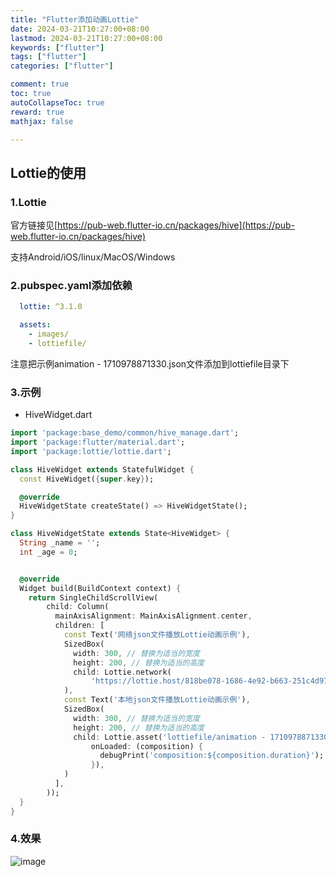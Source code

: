 ```yaml
---
title: "Flutter添加动画Lottie"
date: 2024-03-21T10:27:00+08:00
lastmod: 2024-03-21T10:27:00+08:00
keywords: ["flutter"]
tags: ["flutter"]
categories: ["flutter"]

comment: true
toc: true
autoCollapseToc: true
reward: true
mathjax: false

---
```


<!--more-->

## Lottie的使用

### 1.Lottie

官方链接见[https://pub-web.flutter-io.cn/packages/hive](https://pub-web.flutter-io.cn/packages/hive)

支持Android/iOS/linux/MacOS/Windows

### 2.pubspec.yaml添加依赖

```yaml
  lottie: ^3.1.0

  assets:
    - images/
    - lottiefile/
```

注意把示例animation - 1710978871330.json文件添加到lottiefile目录下

### 3.示例

* HiveWidget.dart

```dart
import 'package:base_demo/common/hive_manage.dart';
import 'package:flutter/material.dart';
import 'package:lottie/lottie.dart';

class HiveWidget extends StatefulWidget {
  const HiveWidget({super.key});

  @override
  HiveWidgetState createState() => HiveWidgetState();
}

class HiveWidgetState extends State<HiveWidget> {
  String _name = '';
  int _age = 0;


  @override
  Widget build(BuildContext context) {
    return SingleChildScrollView(
        child: Column(
          mainAxisAlignment: MainAxisAlignment.center,
          children: [
            const Text('网络json文件播放Lottie动画示例'),
            SizedBox(
              width: 300, // 替换为适当的宽度
              height: 200, // 替换为适当的高度
              child: Lottie.network(
                  'https://lottie.host/818be078-1686-4e92-b663-251c4d97e4c0/qNnbLZil3p.json'),
            ),
            const Text('本地json文件播放Lottie动画示例'),
            SizedBox(
              width: 300, // 替换为适当的宽度
              height: 200, // 替换为适当的高度
              child: Lottie.asset('lottiefile/animation - 1710978871330.json',
                  onLoaded: (composition) {
                    debugPrint('composition:${composition.duration}');
                  }),
            )
          ],
        ));
  }
}

```

### 4.效果

![image](/images/flutter/flutter添加动画Lottie/result_1.png)